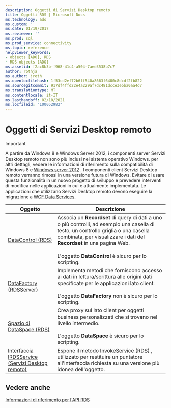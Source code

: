 ```yaml
---
description: Oggetti di Servizi Desktop remoto
title: Oggetti RDS | Microsoft Docs
ms.technology: ado
ms.custom: ''
ms.date: 01/19/2017
ms.reviewer: ''
ms.prod: sql
ms.prod_service: connectivity
ms.topic: reference
helpviewer_keywords:
- objects [ADO], RDS
- RDS objects [ADO]
ms.assetid: f2ac8b3b-f968-41c4-a504-7aee3538b7c7
author: rothja
ms.author: jroth
ms.openlocfilehash: 1f53cd2ef72b6ff540a8663f6400c8dcdf2fb822
ms.sourcegitcommit: 917df4ffd22e4a229af7dc481dcce3ebba0aa4d7
ms.translationtype: MT
ms.contentlocale: it-IT
ms.lasthandoff: 02/10/2021
ms.locfileid: "100052982"
---
```

# <a name="rds-objects"></a>Oggetti di Servizi Desktop remoto
> [!IMPORTANT]
>  A partire da Windows 8 e Windows Server 2012, i componenti server Servizi Desktop remoto non sono più inclusi nel sistema operativo Windows. per altri dettagli, vedere le informazioni di riferimento sulla compatibilità di Windows 8 e [Windows server 2012](https://www.microsoft.com/download/details.aspx?id=27416) . I componenti client Servizi Desktop remoto verranno rimossi in una versione futura di Windows. Evitare di usare questa funzionalità in un nuovo progetto di sviluppo e prevedere interventi di modifica nelle applicazioni in cui è attualmente implementata. Le applicazioni che utilizzano Servizi Desktop remoto devono eseguire la migrazione a [WCF Data Services](/dotnet/framework/wcf/).  
  
|Oggetto|Descrizione|  
|-|-|  
|[DataControl (RDS)](./datacontrol-object-rds.md)|Associa un **Recordset** di query di dati a uno o più controlli, ad esempio una casella di testo, un controllo griglia o una casella combinata, per visualizzare i dati del **Recordset** in una pagina Web.<br /><br /> L'oggetto **DataControl** è sicuro per lo scripting.|  
|[DataFactory (RDSServer)](./datafactory-object-rdsserver.md)|Implementa metodi che forniscono accesso ai dati in lettura/scrittura alle origini dati specificate per le applicazioni lato client.<br /><br /> L'oggetto **DataFactory** non è sicuro per lo scripting.|  
|[Spazio di DataSpace (RDS)](./dataspace-object-rds.md)|Crea proxy sul lato client per oggetti business personalizzati che si trovano nel livello intermedio.<br /><br /> L'oggetto **DataSpace** è sicuro per lo scripting.|  
|[Interfaccia IRDSService (Servizi Desktop remoto)](./irdsservice-interface-rds.md)|Espone il metodo [InvokeService (RDS)](./invokeservice-rds.md) , utilizzato per restituire un puntatore all'interfaccia richiesta su una versione più idonea dell'oggetto.|  
  
## <a name="see-also"></a>Vedere anche  
 [Informazioni di riferimento per l'API RDS](./rds-api-reference.md)